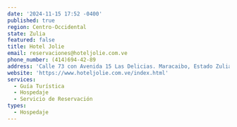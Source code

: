```yaml
---
date: '2024-11-15 17:52 -0400'
published: true
region: Centro-Occidental
state: Zulia
featured: false
title: Hotel Jolie
email: reservaciones@hoteljolie.com.ve
phone_number: (414)694-42-89
address: 'Calle 73 con Avenida 15 Las Delicias. Maracaibo, Estado Zulia, Venezuela.'
website: 'https://www.hoteljolie.com.ve/index.html'
services:
  - Guía Turística
  - Hospedaje
  - Servicio de Reservación
types:
  - Hospedaje
---
```


